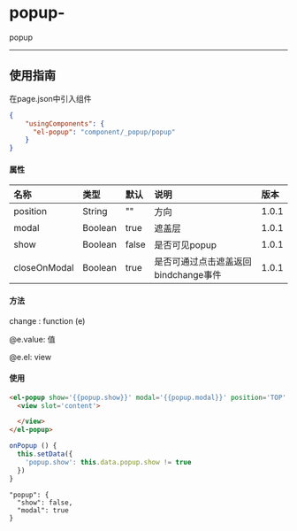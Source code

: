 # popup-

popup

---

## 使用指南

在page.json中引入组件

```json
{
    "usingComponents": {
      "el-popup": "component/_popup/popup"
    }
}
```

#### 属性

| 名称 | 类型 | 默认 | 说明 | 版本 |
| :--- | :--- | :--- | :--- | :--- |
| position | String | "" | 方向 | 1.0.1 |
| modal | Boolean | true | 遮盖层 | 1.0.1 |
| show | Boolean | false | 是否可见popup | 1.0.1 |
| closeOnModal | Boolean | true | 是否可通过点击遮盖返回bindchange事件 | 1.0.1 |

#### 方法

change : function \(e\)

@e.value: 值

@e.el: view

#### 使用

```html
<el-popup show='{{popup.show}}' modal='{{popup.modal}}' position='TOP' bindchange='onPopup'>
  <view slot='content'>

  </view>
</el-popup>
```

```js
onPopup () {
  this.setData({
    'popup.show': this.data.popup.show != true
  })
}
```

```josn
"popup": {
  "show": false,
  "modal": true
}
```



